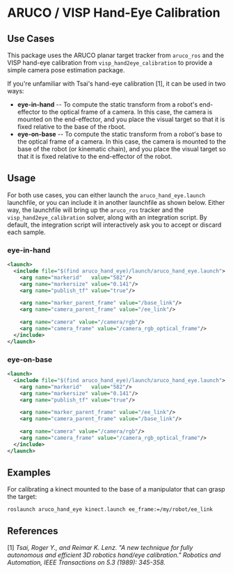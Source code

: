 
ARUCO / VISP Hand-Eye Calibration
=================================

## Use Cases

This package uses the ARUCO planar target tracker from `aruco_ros` and the VISP
hand-eye calibration from `visp_hand2eye_calibration` to provide a simple
camera pose estimation package.

If you're unfamiliar with Tsai's hand-eye calibration [1], it can be used in two ways:

- **eye-in-hand** -- To compute the static transform from a robot's
  end-effector to the optical frame of a camera. In this case, the camera is
  mounted on the end-effector, and you place the visual target so that it is
  fixed relative to the base of the rboot.
- **eye-on-base** -- To compute the static transform from a robot's base to the
  optical frame of a camera. In this case, the camera is mounted to the base of
  the robot (or kinematic chain), and you place the visual target so that it is
  fixed relative to the end-effector of the robot.

## Usage

For both use cases, you can either launch the `aruco_hand_eye.launch`
launchfile, or you can include it in another launchfile as shown below. Either
way, the launchfile will bring up the `aruco_ros` tracker and the
`visp_hand2eye_calibration` solver, along with an integration script. By
default, the integration script will interactively ask you to accept or discard
each sample.

### eye-in-hand

```xml
<launch>
  <include file="$(find aruco_hand_eye)/launch/aruco_hand_eye.launch">
    <arg name="markerid"   value="582"/>
    <arg name="markersize" value="0.141"/>
    <arg name="publish_tf" value="true"/>

    <arg name="marker_parent_frame" value="/base_link"/>
    <arg name="camera_parent_frame" value="/ee_link"/>

    <arg name="camera" value="/camera/rgb"/>
    <arg name="camera_frame" value="/camera_rgb_optical_frame"/>
  </include>
</launch>
```

### eye-on-base

```xml
<launch>
  <include file="$(find aruco_hand_eye)/launch/aruco_hand_eye.launch">
    <arg name="markerid"   value="582"/>
    <arg name="markersize" value="0.141"/>
    <arg name="publish_tf" value="true"/>

    <arg name="marker_parent_frame" value="/ee_link"/>
    <arg name="camera_parent_frame" value="/base_link"/>

    <arg name="camera" value="/camera/rgb"/>
    <arg name="camera_frame" value="/camera_rgb_optical_frame"/>
  </include>
</launch>
```

## Examples

For calibrating a kinect mounted to the base of a manipulator that can grasp the target:

```
roslaunch aruco_hand_eye kinect.launch ee_frame:=/my/robot/ee_link
```

## References

[1] *Tsai, Roger Y., and Reimar K. Lenz. "A new technique for fully autonomous
and efficient 3D robotics hand/eye calibration." Robotics and Automation, IEEE
Transactions on 5.3 (1989): 345-358.*

